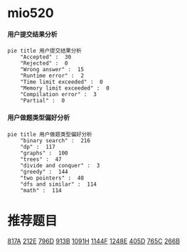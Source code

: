 # mio520

<!-- tabs:start -->



#### **用户提交结果分析**

```mermaid
pie title 用户提交结果分析
    "Accepted" :  30
    "Rejected" :  0
    "Wrong answer" :  15
    "Runtime error" :  2
    "Time limit exceeded" :  0
    "Memory limit exceeded" :  0
    "Compilation error" :  3
    "Partial" :  0
```

#### **用户做题类型偏好分析**

```mermaid
pie title 用户做题类型偏好分析
    "binary search" :  216
    "dp" :  117
    "graphs" :  100
    "trees" :  47
    "divide and conquer" :  3
    "greedy" :  144
    "two pointers" :  48
    "dfs and similar" :  114
    "math" :  114
```



<!-- tabs:end -->
# 推荐题目
[817A](https://codeforces.com/contest/817/problem/A)
[212E](https://codeforces.com/contest/212/problem/E)
[796D](https://codeforces.com/contest/796/problem/D)
[913B](https://codeforces.com/contest/913/problem/B)
[1091H](https://codeforces.com/contest/1091/problem/H)
[1144F](https://codeforces.com/contest/1144/problem/F)
[1248E](https://codeforces.com/contest/1248/problem/E)
[405D](https://codeforces.com/contest/405/problem/D)
[765C](https://codeforces.com/contest/765/problem/C)
[266B](https://codeforces.com/contest/266/problem/B)

